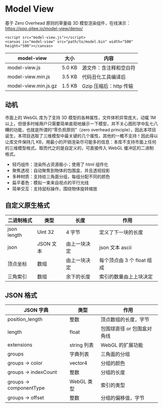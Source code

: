 # Model View

基于 Zero Overhead 原则的草量级 3D 模型渲染组件，在线演示：https://pqo.gitee.io/model-view/demo/

```
<script src="model-view.js"></script>
<canvas is="model-view" src="path/to/model.bin" width="500" height="500"></canvas>
```

| model-view           | 大小   | 内容                   |
| -------------------- | ------ | ---------------------- |
| model-view.js        | 5.0 KB | 源文件：含注释和空白符 |
| model-view.min.js    | 3.5 KB | 代码丑化工具编译后     |
| model-view.min.js.gz | 1.5 KB | Gzip 压缩后：http 传输 |

## 动机

市面上的 WebGL 库为了支持 3D 模型的各种属性，文件体积异常庞大，动辄 1M 以上，但很多时候用户只需要简单直观地展示一下模型，并不关心图形学中乱七八糟的功能，也就是所谓的“零负担原则”（zero overhead principle），因此本项目诞生，本项目选取了三维模型中最关键的几个属性，其他的一概不支持！因此得以让库文件保持几 KB，用最小的开销渲染尽可能多的信息：本库不支持市面上任何的三维模型格式，取而代之的是自定义的，可直接传入 WebGL 缓冲区的二进制格式。

- 轻巧组件：渲染所占资源极小；使用了 html 组件化
- 聚焦透视：自动聚焦到物体的包围盒，并且透视投影
- 多种材质：支持给三角面分组，每组分配不同的颜色
- 扁平着色：模拟一束来自视点的平行光线
- 简单交互：支持鼠标操作，围绕物体旋转缩放

## 自定义原生格式

| 二进制格式  | 类型      | 长度         | 作用                       |
| ----------- | --------- | ------------ | -------------------------- |
| json length | Uint 32   | 4 字节       | 定义了下一块的长度         |
| json        | JSON 文本 | 由上一块决定 | json 文本 ascii            |
| 顶点坐标    | 数组      | 由上一块决定 | 每个顶点由 3 个 float 组成 |
| 三角索引    | 数组      | 余下的长度   | 索引的数量由上上块决定     |

## JSON 格式

| JSON 字典               | 类型        | 作用                       |
| ----------------------- | ----------- | -------------------------- |
| position_length         | 整数        | 顶点数组的长度，字节       |
| length                  | float       | 包围球直径 or 包围盒对角线 |
| extensions              | string 列表 | WebGL 的扩展功能           |
| groups                  | 字典列表    | 三角面的分组               |
| groups -> color         | vector4     | 分组的颜色                 |
| groups -> indexCount    | 整数        | 分组的长度                 |
| groups -> componentType | WebGL 类型  | 索引的类型                 |
| groups -> offset        | 整数        | 分组的偏移值，字节         |
